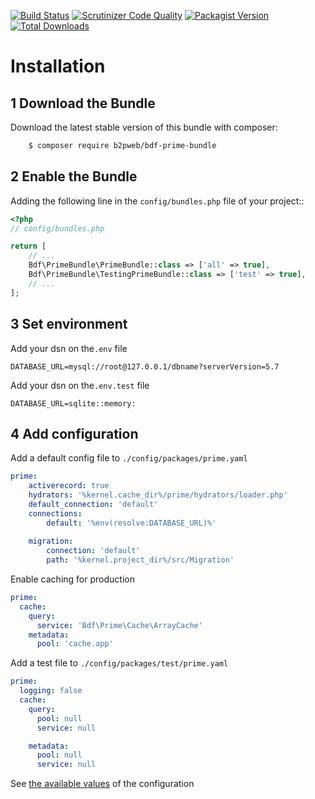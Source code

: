 
[![Build Status](https://travis-ci.com/b2pweb/bdf-prime-bundle.svg?branch=master)](https://travis-ci.com/b2pweb/bdf-prime-bundle)
[![Scrutinizer Code Quality](https://scrutinizer-ci.com/g/b2pweb/bdf-prime-bundle/badges/quality-score.png?b=master)](https://scrutinizer-ci.com/g/b2pweb/bdf-prime-bundle/?branch=master)
[![Packagist Version](https://img.shields.io/packagist/v/b2pweb/bdf-prime-bundle.svg)](https://packagist.org/packages/b2pweb/bdf-prime-bundle)
[![Total Downloads](https://img.shields.io/packagist/dt/b2pweb/bdf-prime-bundle.svg)](https://packagist.org/packages/b2pweb/bdf-prime-bundle)

Installation
============

1 Download the Bundle
---------------------

Download the latest stable version of this bundle with composer:

```bash
    $ composer require b2pweb/bdf-prime-bundle
```

2 Enable the Bundle
-------------------

Adding the following line in the ``config/bundles.php`` file of your project::

```php
<?php
// config/bundles.php

return [
    // ...
    Bdf\PrimeBundle\PrimeBundle::class => ['all' => true],
    Bdf\PrimeBundle\TestingPrimeBundle::class => ['test' => true],
    // ...
];
```

3 Set environment
-----------------

Add your dsn on the`.env` file

```
DATABASE_URL=mysql://root@127.0.0.1/dbname?serverVersion=5.7
```

Add your dsn on the`.env.test` file

```
DATABASE_URL=sqlite::memory:
```

4 Add configuration
-------------------

Add a default config file to `./config/packages/prime.yaml`

```yaml
prime:
    activerecord: true
    hydrators: '%kernel.cache_dir%/prime/hydrators/loader.php'
    default_connection: 'default'
    connections:
        default: '%env(resolve:DATABASE_URL)%'
    
    migration:
        connection: 'default'
        path: '%kernel.project_dir%/src/Migration'
```

Enable caching for production

```yaml
prime:
  cache:
    query:
      service: 'Bdf\Prime\Cache\ArrayCache'
    metadata:
      pool: 'cache.app'
```

Add a test file to `./config/packages/test/prime.yaml`

```yaml
prime:
  logging: false
  cache:
    query:
      pool: null
      service: null

    metadata:
      pool: null
      service: null
```

See [the available values](Resources/doc/configuration.md) of the configuration
